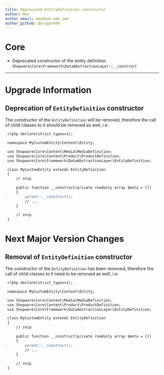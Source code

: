 ```yaml
---
title: Deprecated EntityDefinition constructor
author: Max
author_email: max@swk-web.com
author_github: @aragon999
---
```


# Core

* Deprecated constructor of the entity definition `Shopware\Core\Framework\DataAbstractionLayer::__construct`

___

# Upgrade Information

## Deprecation of `EntityDefinition` constructor

The constructor of the `EntityDefinition` will be removed, therefore the call of child classes to it should be removed as well, i.e:
```diff
 <?php declare(strict_types=1);

 namespace MyCustomEntity\Content\Entity;

 use Shopware\Core\Content\Media\MediaDefinition;
 use Shopware\Core\Content\Product\ProductDefinition;
 use Shopware\Core\Framework\DataAbstractionLayer\EntityDefinition;

 class MyCustomEntity extends EntityDefinition
 {
     // snip
 
     public function __construct(private readonly array $meta = [])
     {
-        parent::__construct();
         // ...
     }
 
     // snip
 }
```

# Next Major Version Changes

## Removal of `EntityDefinition` constructor

The constructor of the `EntityDefinition` has been removed, therefore the call of child classes to it need to be removed as well, i.e:
```diff
 <?php declare(strict_types=1);

 namespace MyCustomEntity\Content\Entity;

 use Shopware\Core\Content\Media\MediaDefinition;
 use Shopware\Core\Content\Product\ProductDefinition;
 use Shopware\Core\Framework\DataAbstractionLayer\EntityDefinition;

 class MyCustomEntity extends EntityDefinition
 {
     // snip
 
     public function __construct(private readonly array $meta = [])
     {
-        parent::__construct();
         // ...
     }
 
     // snip
 }
```
